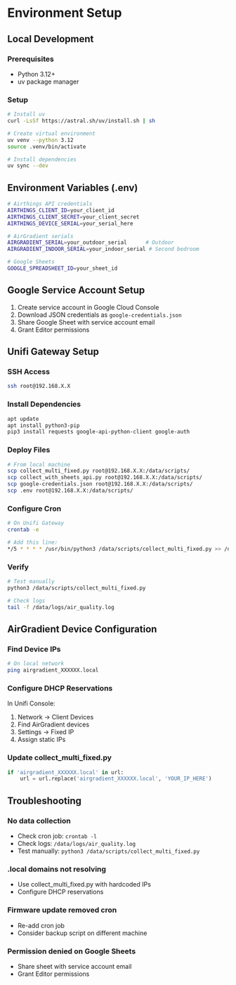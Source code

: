 # Environment Setup

## Local Development

### Prerequisites
- Python 3.12+
- uv package manager

### Setup
```bash
# Install uv
curl -LsSf https://astral.sh/uv/install.sh | sh

# Create virtual environment
uv venv --python 3.12
source .venv/bin/activate

# Install dependencies
uv sync --dev
```

## Environment Variables (.env)

```bash
# Airthings API credentials
AIRTHINGS_CLIENT_ID=your_client_id
AIRTHINGS_CLIENT_SECRET=your_client_secret
AIRTHINGS_DEVICE_SERIAL=your_serial_here

# AirGradient serials
AIRGRADIENT_SERIAL=your_outdoor_serial      # Outdoor
AIRGRADIENT_INDOOR_SERIAL=your_indoor_serial # Second bedroom

# Google Sheets
GOOGLE_SPREADSHEET_ID=your_sheet_id
```

## Google Service Account Setup

1. Create service account in Google Cloud Console
2. Download JSON credentials as `google-credentials.json`
3. Share Google Sheet with service account email
4. Grant Editor permissions

## Unifi Gateway Setup

### SSH Access
```bash
ssh root@192.168.X.X
```

### Install Dependencies
```bash
apt update
apt install python3-pip
pip3 install requests google-api-python-client google-auth
```

### Deploy Files
```bash
# From local machine
scp collect_multi_fixed.py root@192.168.X.X:/data/scripts/
scp collect_with_sheets_api.py root@192.168.X.X:/data/scripts/
scp google-credentials.json root@192.168.X.X:/data/scripts/
scp .env root@192.168.X.X:/data/scripts/
```

### Configure Cron
```bash
# On Unifi Gateway
crontab -e

# Add this line:
*/5 * * * * /usr/bin/python3 /data/scripts/collect_multi_fixed.py >> /data/logs/air_quality.log 2>&1
```

### Verify
```bash
# Test manually
python3 /data/scripts/collect_multi_fixed.py

# Check logs
tail -f /data/logs/air_quality.log
```

## AirGradient Device Configuration

### Find Device IPs
```bash
# On local network
ping airgradient_XXXXXX.local
```

### Configure DHCP Reservations
In Unifi Console:
1. Network → Client Devices
2. Find AirGradient devices
3. Settings → Fixed IP
4. Assign static IPs

### Update collect_multi_fixed.py
```python
if 'airgradient_XXXXXX.local' in url:
    url = url.replace('airgradient_XXXXXX.local', 'YOUR_IP_HERE')
```

## Troubleshooting

### No data collection
- Check cron job: `crontab -l`
- Check logs: `/data/logs/air_quality.log`
- Test manually: `python3 /data/scripts/collect_multi_fixed.py`

### .local domains not resolving
- Use collect_multi_fixed.py with hardcoded IPs
- Configure DHCP reservations

### Firmware update removed cron
- Re-add cron job
- Consider backup script on different machine

### Permission denied on Google Sheets
- Share sheet with service account email
- Grant Editor permissions